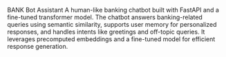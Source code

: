 BANK Bot Assistant
A human-like banking chatbot built with FastAPI and a fine-tuned transformer model. The chatbot answers banking-related queries using semantic similarity, supports user memory for personalized responses, and handles intents like greetings and off-topic queries. It leverages precomputed embeddings and a fine-tuned model for efficient response generation.
